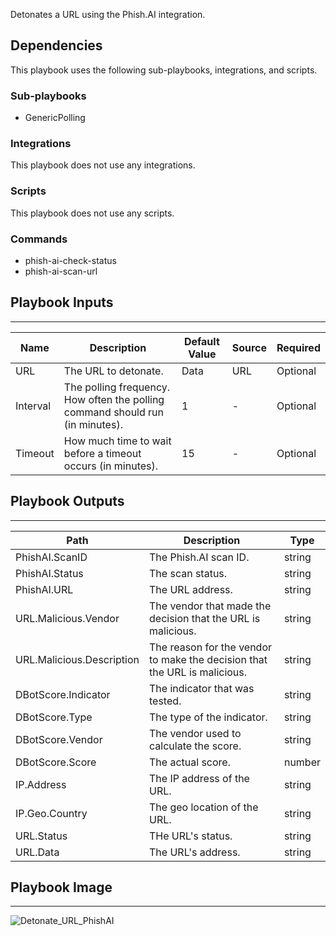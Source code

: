 Detonates a URL using the Phish.AI integration.

## Dependencies
This playbook uses the following sub-playbooks, integrations, and scripts.

### Sub-playbooks
* GenericPolling

### Integrations
This playbook does not use any integrations.

### Scripts
This playbook does not use any scripts.

### Commands
* phish-ai-check-status
* phish-ai-scan-url

## Playbook Inputs
---

| **Name** | **Description** | **Default Value** | **Source** | **Required** |
| --- | --- | --- | --- | --- |
| URL | The URL to detonate. | Data | URL | Optional |
| Interval | The polling frequency. How often the polling command should run (in minutes). | 1 | - | Optional |
| Timeout | How much time to wait before a timeout occurs (in minutes). | 15 | - | Optional |

## Playbook Outputs
---

| **Path** | **Description** | **Type** |
| --- | --- | --- |
| PhishAI.ScanID | The Phish.AI scan ID. | string |
| PhishAI.Status | The scan status. | string |
| PhishAI.URL | The URL address. | string |
| URL.Malicious.Vendor | The vendor that made the decision that the URL is malicious. | string |
| URL.Malicious.Description | The reason for the vendor to make the decision that the URL is malicious. | string |
| DBotScore.Indicator | The indicator that was tested. | string |
| DBotScore.Type | The type of the indicator. | string |
| DBotScore.Vendor | The vendor used to calculate the score. | string |
| DBotScore.Score | The actual score. | number |
| IP.Address | The IP address of the URL. | string |
| IP.Geo.Country | The geo location of the URL. | string |
| URL.Status | THe URL's status. | string |
| URL.Data | The URL's address. | string |

## Playbook Image
---
![Detonate_URL_PhishAI](https://raw.githubusercontent.com/cvescan/cvescan/1bdd5229392bd86f0cc58265a24df23ee3f7e662/docs/images/playbooks/Detonate_URL_Phish.AI.png)
